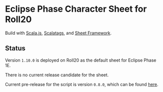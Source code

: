 Eclipse Phase Character Sheet for Roll20
========================================

Build with [Scala.js](https://www.scala-js.org/), [Scalatags](http://www.lihaoyi.com/scalatags/), and [Sheet Framework](https://github.com/Bathtor/sheet-framework).

Status
------

Version `1.10.0` is deployed on Roll20 as the default sheet for Eclipse Phase 1E.

<!--Current release candidate for the sheet is version `1.10.0`, which can be found [here](https://github.com/Bathtor/roll20-character-sheets/tree/release-candidate/Eclipse%20Phase%20Alternate).//-->
There is no current release candidate for the sheet.

Current pre-release for the script is version `0.8.0`, which can be found [here](https://github.com/Bathtor/EPSheet/releases/tag/script-v0.8.0).

